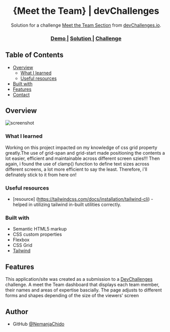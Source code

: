 <!-- Please update value in the {}  -->

<h1 align="center">{Meet the Team} | devChallenges</h1>

<div align="center">
   Solution for a challenge <a href="https://devchallenges.io/challenge/meet-the-team-section-challenge" target="_blank">Meet the Team Section</a> from <a href="http://devchallenges.io" target="_blank">devChallenges.io</a>.
</div>

<div align="center">
  <h3>
    <a href="{https://github.com/NemanjaChido/Meet-the-Team}">
      Demo
    </a>
    <span> | </span>
    <a href="{https://your-url-to-the-solution}">
      Solution
    </a>
    <span> | </span>
    <a href="https://devchallenges.io/challenge/meet-the-team-section-challenge">
      Challenge
    </a>
  </h3>
</div>

<!-- TABLE OF CONTENTS -->

## Table of Contents

- [Overview](#overview)
  - [What I learned](#what-i-learned)
  - [Useful resources](#useful-resources)
- [Built with](#built-with)
- [Features](#features)
- [Contact](#contact)


<!-- OVERVIEW -->

## Overview

![screenshot](https://user-images.githubusercontent.com/16707738/92399059-5716eb00-f132-11ea-8b14-bcacdc8ec97b.png)


### What I learned
Working on this project impacted on my knowledge of css grid property greatly.The use of grid-span and grid-start made positioning the contents a lot easier, efficient and maintainable across different screen szies!!!
Then again, i found the use of clamp() function to define text sizes across different screens, a lot more efficient to say the least. Therefore, i'll definately stick to it from here on! 

### Useful resources

- [resource] (https://tailwindcss.com/docs/installation/tailwind-cli) - helped in utilizing tailwind in-built utilities correctly.

### Built with

- Semantic HTML5 markup
- CSS custom properties
- Flexbox
- CSS Grid
- [Tailwind](https://tailwindcss.com/)

## Features

This application/site was created as a submission to a [DevChallenges](https://devchallenges.io/challenges-dashboard) challenge. A meet the Team dashboard that displays each team member, their names and areas of expertise bascially. The page adjusts to different forms and shapes depending of the size of the viewers' screen

## Author


- GitHub [@NemanjaChido](https://{github.com/NemanjaChido})
